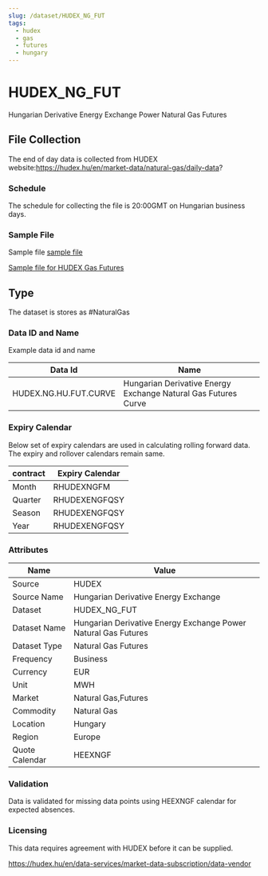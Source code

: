 ```yaml
---
slug: /dataset/HUDEX_NG_FUT
tags:
  - hudex
  - gas
  - futures
  - hungary
---
```


HUDEX_NG_FUT
============================================================

Hungarian Derivative Energy Exchange Power Natural Gas Futures

## File Collection

The end of day data is collected from HUDEX website:https://hudex.hu/en/market-data/natural-gas/daily-data?  

### Schedule

The schedule for collecting the file is 20:00GMT on Hungarian business days.

### Sample File

Sample file [sample file](./gas_daily_data_export_22_07_2021.xlsx)

[Sample file for HUDEX Gas Futures](pathname://../../daily_market_data_export.xlsx)

## Type

The dataset is stores as #NaturalGas

### Data ID and Name

Example data id and name

|**Data Id**|**Name**|
|-|-|
|HUDEX.NG.HU.FUT.CURVE|Hungarian Derivative Energy Exchange Natural Gas Futures Curve|

### Expiry Calendar

Below set of expiry calendars are used in calculating rolling forward data. The expiry and rollover calendars remain same.

|**contract**|**Expiry Calendar**|
|-|-|
|Month|RHUDEXNGFM|
|Quarter|RHUDEXENGFQSY|
|Season|RHUDEXENGFQSY|
|Year|RHUDEXENGFQSY|

### Attributes

|Name|Value|
|-|-|
|Source|HUDEX|
|Source Name|Hungarian Derivative Energy Exchange|
|Dataset|HUDEX_NG_FUT|
|Dataset Name|Hungarian Derivative Energy Exchange Power Natural Gas Futures|
|Dataset Type|Natural Gas Futures|
|Frequency|Business|
|Currency|EUR|
|Unit|MWH|
|Market|Natural Gas,Futures|
|Commodity|Natural Gas|
|Location|Hungary|
|Region|Europe|
|Quote Calendar|HEEXNGF|

### Validation

Data is validated for missing data points using HEEXNGF calendar for expected absences.

### Licensing

This data requires agreement with HUDEX before it can be supplied.

https://hudex.hu/en/data-services/market-data-subscription/data-vendor